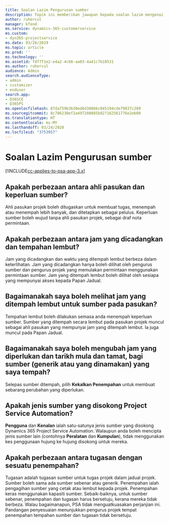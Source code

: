 ```yaml
---
title: Soalan Lazim Pengurusan sumber
description: Topik ini memberikan jawapan kepada soalan lazim mengenai pengurusan sumber.
author: ruhercul
manager: kfend
ms.service: dynamics-365-customerservice
ms.custom:
- dyn365-projectservice
ms.date: 03/28/2019
ms.topic: article
ms.prod: ''
ms.technology: ''
ms.assetid: fdf7f1e2-e4a2-4c68-aa03-4a41c7b10531
ms.author: ruhercul
audience: Admin
search.audienceType:
- admin
- customizer
- enduser
search.app:
- D365CE
- D365PS
ms.openlocfilehash: 87da759b3b30ed6d38866c045194cde79837c209
ms.sourcegitcommit: 8c786230ef2a497280885b827162561776e2eb00
ms.translationtype: HT
ms.contentlocale: ms-MY
ms.lasthandoff: 03/24/2020
ms.locfileid: "3753957"
---
```

# <a name="resource-management-faq"></a>Soalan Lazim Pengurusan sumber

[!INCLUDE[cc-applies-to-psa-app-3.x](../includes/cc-applies-to-psa-app-3x.md)]

## <a name="what-is-the-difference-between-a-team-member-and-a-resource-requirement"></a>Apakah perbezaan antara ahli pasukan dan keperluan sumber?

Ahli pasukan projek boleh ditugaskan untuk membuat tugas, menempah atau menempah lebih banyak, dan ditetapkan sebagai pelulus. Keperluan sumber boleh wujud tanpa ahli pasukan projek, sebagai draf nota permintaan. 

## <a name="what-is-the-difference-between-proposed-and-soft-booked-hours"></a>Apakah perbezaan antara jam yang dicadangkan dan tempahan lembut?

Jam yang dicadangkan dan waktu yang ditempah lembut berbeza dalam keterlihatan. Jam yang dicadangkan hanya boleh dilihat oleh pengurus sumber dan pengurus projek yang memulakan permintaan menggunakan permintaan sumber. Jam yang ditempah lembut boleh dilihat oleh sesiapa yang mempunyai akses kepada Papan Jadual.

## <a name="how-can-i-see-the-soft-booked-hours-for-resources-on-a-team"></a>Bagaimanakah saya boleh melihat jam yang ditempah lembut untuk sumber pada pasukan?

Tempahan lembut boleh dilakukan semasa anda menempah keperluan sumber. Sumber yang ditempah secara lembut pada pasukan projek muncul sebagai ahli pasukan yang mempunyai jam yang ditempah lembut. Ia juga muncul pada Papan Jadual.

## <a name="how-do-i-change-the-required-hours-and-the-start-and-end-dates-for-a-resource-generic-or-named-that-i-booked"></a>Bagaimanakah saya boleh mengubah jam yang diperlukan dan tarikh mula dan tamat, bagi sumber (generik atau yang dinamakan) yang saya tempah?

Selepas sumber ditempah, pilih **Kekalkan Penempahan** untuk membuat sebarang perubahan yang diperlukan.

## <a name="what-resources-types-does-project-service-automation-support"></a>Apakah jenis sumber yang disokong Project Service Automation?

**Pengguna** dan **Kenalan** ialah satu-satunya jenis sumber yang disokong Dynamics 365 Project Service Automation. Walaupun anda boleh mencipta jenis sumber lain (contohnya **Peralatan** dan **Kumpulan**), tidak menggunakan kes penggunaan hujung ke hujung disokong untuk mereka.

## <a name="what-is-the-difference-between-an-assignment-and-a-booking"></a>Apakah perbezaan antara tugasan dengan sesuatu penempahan?

Tugasan adalah tugasan sumber untuk tugas projek dalam jadual projek. Sumber boleh sama ada sumber sebenar atau generik. Penempahan ialah pengagihan sumber yang cetak atau lembut kepada projek. Penempahan keras menggunakan kapasiti sumber. Sebaik-baiknya, untuk sumber sebenar, penempahan dan tugasan harus bersetuju, kerana mereka tidak berbeza. Walau bagaimanapun, PSA tidak menguatkuasakan perjanjian ini. Pandangan penyesuaian menunjukkan pengurus projek tempat penempahan tempahan sumber dan tugasan tidak bersetuju.

